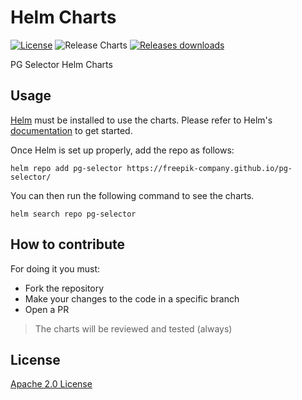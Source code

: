# Helm Charts

[![License](https://img.shields.io/badge/License-Apache%202.0-blue.svg)](https://opensource.org/licenses/Apache-2.0)
![Release Charts](https://github.com/freepik-company/pg-selector/workflows/Release%20Charts/badge.svg?branch=main)
[![Releases downloads](https://img.shields.io/github/downloads/freepik-company/pg-selector/total.svg)](https://github.com/freepik-company/pg-selector/releases)

PG Selector Helm Charts

## Usage

[Helm](https://helm.sh) must be installed to use the charts.
Please refer to Helm's [documentation](https://helm.sh/docs/) to get started.

Once Helm is set up properly, add the repo as follows:

```console
helm repo add pg-selector https://freepik-company.github.io/pg-selector/
```

You can then run the following command to see the charts.

```console
helm search repo pg-selector
```

## How to contribute

For doing it you must:
* Fork the repository
* Make your changes to the code in a specific branch
* Open a PR

> The charts will be reviewed and tested (always)

## License

[Apache 2.0 License](./LICENSE)
